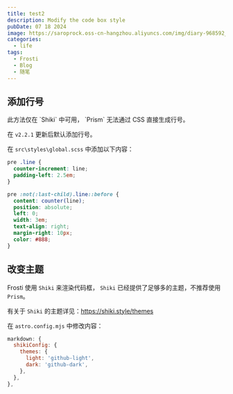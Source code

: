 ```yaml
---
title: test2
description: Modify the code box style
pubDate: 07 18 2024
image: https://saroprock.oss-cn-hangzhou.aliyuncs.com/img/diary-968592_1280.jpg
categories:
  - life
tags:
  - Frosti
  - Blog
  - 随笔
---
```



## 添加行号

<Warning>
  此方法仅在 `Shiki` 中可用， `Prism` 无法通过 CSS 直接生成行号。
</Warning>

<Info>在 `v2.2.1` 更新后默认添加行号。</Info>

在 `src\styles\global.scss` 中添加以下内容：

```scss
pre .line {
  counter-increment: line;
  padding-left: 2.5em;
}

pre :not(:last-child).line::before {
  content: counter(line);
  position: absolute;
  left: 0;
  width: 3em;
  text-align: right;
  margin-right: 10px;
  color: #888;
}
```

## 改变主题

Frosti 使用 `Shiki` 来渲染代码框， `Shiki` 已经提供了足够多的主题，不推荐使用 `Prism`。

有关于 `Shiki` 的主题详见：https://shiki.style/themes

在 `astro.config.mjs` 中修改内容：

```js
markdown: {
  shikiConfig: {
    themes: {
      light: 'github-light',
      dark: 'github-dark',
    },
  },
},
```

